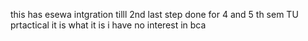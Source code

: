 this has esewa intgration tilll 2nd last step done for 4 and 5 th sem TU prtactical it is what it is i have no interest in bca
